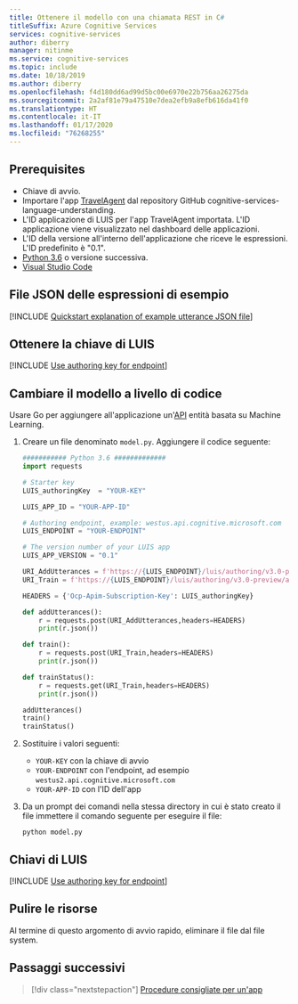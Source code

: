 ```yaml
---
title: Ottenere il modello con una chiamata REST in C#
titleSuffix: Azure Cognitive Services
services: cognitive-services
author: diberry
manager: nitinme
ms.service: cognitive-services
ms.topic: include
ms.date: 10/18/2019
ms.author: diberry
ms.openlocfilehash: f4d180dd6ad99d5bc00e6970e22b756aa26275da
ms.sourcegitcommit: 2a2af81e79a47510e7dea2efb9a8efb616da41f0
ms.translationtype: HT
ms.contentlocale: it-IT
ms.lasthandoff: 01/17/2020
ms.locfileid: "76268255"
---
```

## <a name="prerequisites"></a>Prerequisites

* Chiave di avvio.
* Importare l'app [TravelAgent](https://github.com/Azure-Samples/cognitive-services-language-understanding/blob/master/documentation-samples/quickstarts/change-model/TravelAgent.json) dal repository GitHub cognitive-services-language-understanding.
* L'ID applicazione di LUIS per l'app TravelAgent importata. L'ID applicazione viene visualizzato nel dashboard delle applicazioni.
* L'ID della versione all'interno dell'applicazione che riceve le espressioni. L'ID predefinito è "0.1".
* [Python 3.6](https://www.python.org/downloads/) o versione successiva.
* [Visual Studio Code](https://code.visualstudio.com/)

## <a name="example-utterances-json-file"></a>File JSON delle espressioni di esempio

[!INCLUDE [Quickstart explanation of example utterance JSON file](get-started-get-model-json-example-utterances.md)]


## <a name="get-luis-key"></a>Ottenere la chiave di LUIS

[!INCLUDE [Use authoring key for endpoint](../includes/get-key-quickstart.md)]


## <a name="change-model-programmatically"></a>Cambiare il modello a livello di codice

Usare Go per aggiungere all'applicazione un'[API](https://aka.ms/luis-apim-v3-authoring) entità basata su Machine Learning. 

1. Creare un file denominato `model.py`. Aggiungere il codice seguente:

    ```python
    ########### Python 3.6 #############
    import requests
    
    # Starter key
    LUIS_authoringKey  = "YOUR-KEY"
    
    LUIS_APP_ID = "YOUR-APP-ID"
    
    # Authoring endpoint, example: westus.api.cognitive.microsoft.com
    LUIS_ENDPOINT = "YOUR-ENDPOINT"

    # The version number of your LUIS app
    LUIS_APP_VERSION = "0.1"
    
    URI_AddUtterances = f'https://{LUIS_ENDPOINT}/luis/authoring/v3.0-preview/apps/{LUIS_APP_ID}/versions/{LUIS_APP_VERSION}/examples'
    URI_Train = f'https://{LUIS_ENDPOINT}/luis/authoring/v3.0-preview/apps/{LUIS_APP_ID}/versions/{LUIS_APP_VERSION}/train'
    
    HEADERS = {'Ocp-Apim-Subscription-Key': LUIS_authoringKey}
    
    def addUtterances():
        r = requests.post(URI_AddUtterances,headers=HEADERS)
        print(r.json())
    
    def train():
        r = requests.post(URI_Train,headers=HEADERS)
        print(r.json())
    
    def trainStatus():
        r = requests.get(URI_Train,headers=HEADERS)
        print(r.json())
    
    addUtterances()
    train()
    trainStatus()
    ```
1. Sostituire i valori seguenti:

    * `YOUR-KEY` con la chiave di avvio
    * `YOUR-ENDPOINT` con l'endpoint, ad esempio `westus2.api.cognitive.microsoft.com`
    * `YOUR-APP-ID` con l'ID dell'app

1. Da un prompt dei comandi nella stessa directory in cui è stato creato il file immettere il comando seguente per eseguire il file:

    ```console
    python model.py
    ```  

## <a name="luis-keys"></a>Chiavi di LUIS

[!INCLUDE [Use authoring key for endpoint](../includes/starter-key-explanation.md)]

## <a name="clean-up-resources"></a>Pulire le risorse

Al termine di questo argomento di avvio rapido, eliminare il file dal file system. 

## <a name="next-steps"></a>Passaggi successivi

> [!div class="nextstepaction"]
> [Procedure consigliate per un'app](../luis-concept-best-practices.md)
